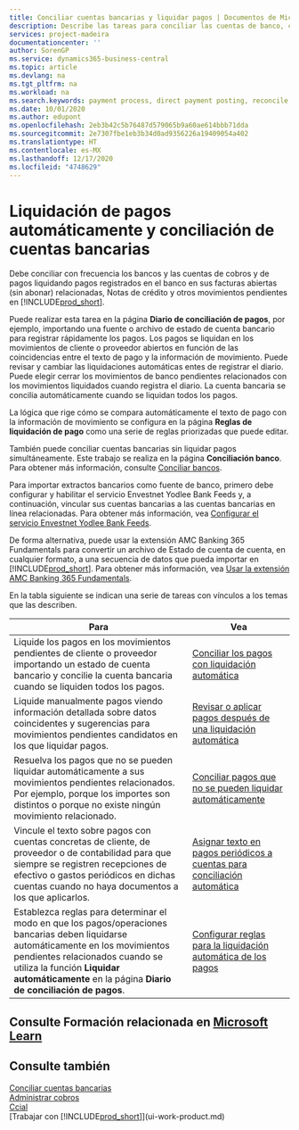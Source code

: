 ```yaml
---
title: Conciliar cuentas bancarias y liquidar pagos | Documentos de Microsoft
description: Describe las tareas para conciliar las cuentas de banco, cobros y pagos, registrar recibos de efectivo o gastos, y liquidar los pagos automáticamente.
services: project-madeira
documentationcenter: ''
author: SorenGP
ms.service: dynamics365-business-central
ms.topic: article
ms.devlang: na
ms.tgt_pltfrm: na
ms.workload: na
ms.search.keywords: payment process, direct payment posting, reconcile payment, expenses, cash receipts
ms.date: 10/01/2020
ms.author: edupont
ms.openlocfilehash: 2eb3b42c5b76487d579065b9a60ae614bbb71dda
ms.sourcegitcommit: 2e7307fbe1eb3b34d0ad9356226a19409054a402
ms.translationtype: HT
ms.contentlocale: es-MX
ms.lasthandoff: 12/17/2020
ms.locfileid: "4748629"
---
```

# <a name="applying-payments-automatically-and-reconciling-bank-accounts"></a>Liquidación de pagos automáticamente y conciliación de cuentas bancarias
Debe conciliar con frecuencia los bancos y las cuentas de cobros y de pagos liquidando pagos registrados en el banco en sus facturas abiertas (sin abonar) relacionadas, Notas de crédito y otros movimientos pendientes en [!INCLUDE[prod_short](includes/prod_short.md)].  

Puede realizar esta tarea en la página **Diario de conciliación de pagos**, por ejemplo, importando una fuente o archivo de estado de cuenta bancario para registrar rápidamente los pagos. Los pagos se liquidan en los movimientos de cliente o proveedor abiertos en función de las coincidencias entre el texto de pago y la información de movimiento. Puede revisar y cambiar las liquidaciones automáticas entes de registrar el diario. Puede elegir cerrar los movimientos de banco pendientes relacionados con los movimientos liquidados cuando registra el diario. La cuenta bancaria se concilia automáticamente cuando se liquidan todos los pagos.

La lógica que rige cómo se compara automáticamente el texto de pago con la información de movimiento se configura en la página **Reglas de liquidación de pago** como una serie de reglas priorizadas que puede editar.

También puede conciliar cuentas bancarias sin liquidar pagos simultáneamente. Este trabajo se realiza en la página **Conciliación banco**. Para obtener más información, consulte [Conciliar bancos](bank-how-reconcile-bank-accounts-separately.md).   

Para importar extractos bancarios como fuente de banco, primero debe configurar y habilitar el servicio Envestnet Yodlee Bank Feeds y, a continuación, vincular sus cuentas bancarias a las cuentas bancarias en línea relacionadas. Para obtener más información, vea [Configurar el servicio Envestnet Yodlee Bank Feeds](bank-how-setup-bank-statement-service.md).  

De forma alternativa, puede usar la extensión AMC Banking 365 Fundamentals para convertir un archivo de Estado de cuenta de cuenta, en cualquier formato, a una secuencia de datos que pueda importar en [!INCLUDE[prod_short](includes/prod_short.md)]. Para obtener más información, vea [Usar la extensión AMC Banking 365 Fundamentals](ui-extensions-amc-banking.md).  

En la tabla siguiente se indican una serie de tareas con vínculos a los temas que las describen.  

| Para | Vea |
| --- | --- |
| Liquide los pagos en los movimientos pendientes de cliente o proveedor importando un estado de cuenta bancario y concilie la cuenta bancaria cuando se liquiden todos los pagos. |[Conciliar los pagos con liquidación automática](receivables-how-reconcile-payments-auto-application.md) |
| Liquide manualmente pagos viendo información detallada sobre datos coincidentes y sugerencias para movimientos pendientes candidatos en los que liquidar pagos. |[Revisar o aplicar pagos después de una liquidación automática](receivables-how-review-apply-payments-auto-application.md) |
| Resuelva los pagos que no se pueden liquidar automáticamente a sus movimientos pendientes relacionados. Por ejemplo, porque los importes son distintos o porque no existe ningún movimiento relacionado. |[Conciliar pagos que no se pueden liquidar automáticamente](receivables-how-reconcile-payments-cannot-apply-auto.md) |
| Vincule el texto sobre pagos con cuentas concretas de cliente, de proveedor o de contabilidad para que siempre se registren recepciones de efectivo o gastos periódicos en dichas cuentas cuando no haya documentos a los que aplicarlos. |[Asignar texto en pagos periódicos a cuentas para conciliación automática](receivables-how-map-text-recurring-payments-accounts-auto-reconcilliation.md) |
|Establezca reglas para determinar el modo en que los pagos/operaciones bancarias deben liquidarse automáticamente en los movimientos pendientes relacionados cuando se utiliza la función **Liquidar automáticamente** en la página **Diario de conciliación de pagos**.|[Configurar reglas para la liquidación automática de los pagos](receivables-how-set-up-payment-application-rules.md)|

## <a name="see-related-training-at-microsoft-learn"></a>Consulte Formación relacionada en [Microsoft Learn](/learn/modules/use-journals-dynamics-365-business-central/index)

## <a name="see-also"></a>Consulte también
[Conciliar cuentas bancarias](bank-how-reconcile-bank-accounts-separately.md)  
[Administrar cobros](receivables-manage-receivables.md)  
[Ccial](sales-manage-sales.md)  
[Trabajar con [!INCLUDE[prod_short](includes/prod_short.md)]](ui-work-product.md)
